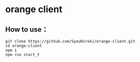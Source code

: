 # orange client
## How to use：
```
git clone https://github.com/SyouHiroki/orange-client.git
cd orange-client
npm i
npm run start_t
```